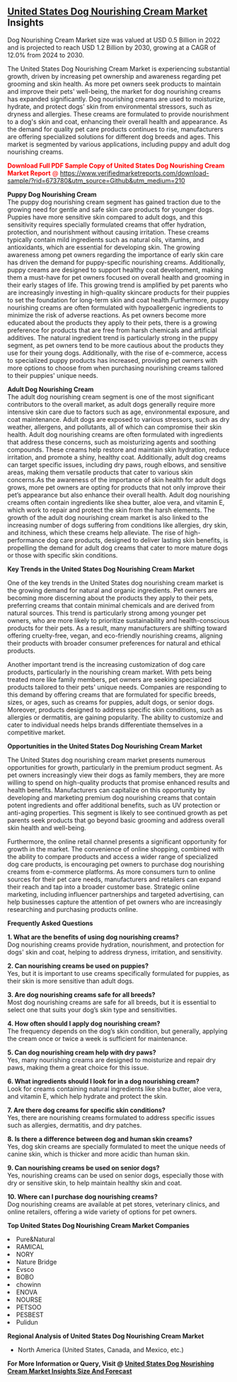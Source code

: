 <h2><a href="https://www.verifiedmarketreports.com/download-sample/?rid=673780&amp;utm_source=Github&amp;utm_medium=210" target="_blank">United States Dog Nourishing Cream Market</a> Insights</h2><p>Dog Nourishing Cream Market size was valued at USD 0.5 Billion in 2022 and is projected to reach USD 1.2 Billion by 2030, growing at a CAGR of 12.0% from 2024 to 2030.</p><p><p>The United States Dog Nourishing Cream Market is experiencing substantial growth, driven by increasing pet ownership and awareness regarding pet grooming and skin health. As more pet owners seek products to maintain and improve their pets' well-being, the market for dog nourishing creams has expanded significantly. Dog nourishing creams are used to moisturize, hydrate, and protect dogs' skin from environmental stressors, such as dryness and allergies. These creams are formulated to provide nourishment to a dog's skin and coat, enhancing their overall health and appearance. As the demand for quality pet care products continues to rise, manufacturers are offering specialized solutions for different dog breeds and ages. This market is segmented by various applications, including puppy and adult dog nourishing creams. <p><span class=""><span style="color: #ff0000;"><strong>Download Full PDF Sample Copy of United States Dog Nourishing Cream Market Report</strong> @ </span><a href="https://www.verifiedmarketreports.com/download-sample/?rid=673780&amp;utm_source=Github&amp;utm_medium=210" target="_blank">https://www.verifiedmarketreports.com/download-sample/?rid=673780&amp;utm_source=Github&amp;utm_medium=210</a></span></p></p><p><strong>Puppy Dog Nourishing Cream</strong><br>The puppy dog nourishing cream segment has gained traction due to the growing need for gentle and safe skin care products for younger dogs. Puppies have more sensitive skin compared to adult dogs, and this sensitivity requires specially formulated creams that offer hydration, protection, and nourishment without causing irritation. These creams typically contain mild ingredients such as natural oils, vitamins, and antioxidants, which are essential for developing skin. The growing awareness among pet owners regarding the importance of early skin care has driven the demand for puppy-specific nourishing creams. Additionally, puppy creams are designed to support healthy coat development, making them a must-have for pet owners focused on overall health and grooming in their early stages of life. This growing trend is amplified by pet parents who are increasingly investing in high-quality skincare products for their puppies to set the foundation for long-term skin and coat health.Furthermore, puppy nourishing creams are often formulated with hypoallergenic ingredients to minimize the risk of adverse reactions. As pet owners become more educated about the products they apply to their pets, there is a growing preference for products that are free from harsh chemicals and artificial additives. The natural ingredient trend is particularly strong in the puppy segment, as pet owners tend to be more cautious about the products they use for their young dogs. Additionally, with the rise of e-commerce, access to specialized puppy products has increased, providing pet owners with more options to choose from when purchasing nourishing creams tailored to their puppies' unique needs.</p><p><strong>Adult Dog Nourishing Cream</strong><br>The adult dog nourishing cream segment is one of the most significant contributors to the overall market, as adult dogs generally require more intensive skin care due to factors such as age, environmental exposure, and coat maintenance. Adult dogs are exposed to various stressors, such as dry weather, allergens, and pollutants, all of which can compromise their skin health. Adult dog nourishing creams are often formulated with ingredients that address these concerns, such as moisturizing agents and soothing compounds. These creams help restore and maintain skin hydration, reduce irritation, and promote a shiny, healthy coat. Additionally, adult dog creams can target specific issues, including dry paws, rough elbows, and sensitive areas, making them versatile products that cater to various skin concerns.As the awareness of the importance of skin health for adult dogs grows, more pet owners are opting for products that not only improve their pet’s appearance but also enhance their overall health. Adult dog nourishing creams often contain ingredients like shea butter, aloe vera, and vitamin E, which work to repair and protect the skin from the harsh elements. The growth of the adult dog nourishing cream market is also linked to the increasing number of dogs suffering from conditions like allergies, dry skin, and itchiness, which these creams help alleviate. The rise of high-performance dog care products, designed to deliver lasting skin benefits, is propelling the demand for adult dog creams that cater to more mature dogs or those with specific skin conditions.</p><p><strong>Key Trends in the United States Dog Nourishing Cream Market</strong></p><p>One of the key trends in the United States dog nourishing cream market is the growing demand for natural and organic ingredients. Pet owners are becoming more discerning about the products they apply to their pets, preferring creams that contain minimal chemicals and are derived from natural sources. This trend is particularly strong among younger pet owners, who are more likely to prioritize sustainability and health-conscious products for their pets. As a result, many manufacturers are shifting toward offering cruelty-free, vegan, and eco-friendly nourishing creams, aligning their products with broader consumer preferences for natural and ethical products.</p><p>Another important trend is the increasing customization of dog care products, particularly in the nourishing cream market. With pets being treated more like family members, pet owners are seeking specialized products tailored to their pets' unique needs. Companies are responding to this demand by offering creams that are formulated for specific breeds, sizes, or ages, such as creams for puppies, adult dogs, or senior dogs. Moreover, products designed to address specific skin conditions, such as allergies or dermatitis, are gaining popularity. The ability to customize and cater to individual needs helps brands differentiate themselves in a competitive market.</p><p><strong>Opportunities in the United States Dog Nourishing Cream Market</strong></p><p>The United States dog nourishing cream market presents numerous opportunities for growth, particularly in the premium product segment. As pet owners increasingly view their dogs as family members, they are more willing to spend on high-quality products that promise enhanced results and health benefits. Manufacturers can capitalize on this opportunity by developing and marketing premium dog nourishing creams that contain potent ingredients and offer additional benefits, such as UV protection or anti-aging properties. This segment is likely to see continued growth as pet parents seek products that go beyond basic grooming and address overall skin health and well-being.</p><p>Furthermore, the online retail channel presents a significant opportunity for growth in the market. The convenience of online shopping, combined with the ability to compare products and access a wider range of specialized dog care products, is encouraging pet owners to purchase dog nourishing creams from e-commerce platforms. As more consumers turn to online sources for their pet care needs, manufacturers and retailers can expand their reach and tap into a broader customer base. Strategic online marketing, including influencer partnerships and targeted advertising, can help businesses capture the attention of pet owners who are increasingly researching and purchasing products online.</p><p><strong>Frequently Asked Questions</strong></p><p><strong>1. What are the benefits of using dog nourishing creams?</strong><br> Dog nourishing creams provide hydration, nourishment, and protection for dogs' skin and coat, helping to address dryness, irritation, and sensitivity.</p><p><strong>2. Can nourishing creams be used on puppies?</strong><br> Yes, but it is important to use creams specifically formulated for puppies, as their skin is more sensitive than adult dogs.</p><p><strong>3. Are dog nourishing creams safe for all breeds?</strong><br> Most dog nourishing creams are safe for all breeds, but it is essential to select one that suits your dog’s skin type and sensitivities.</p><p><strong>4. How often should I apply dog nourishing cream?</strong><br> The frequency depends on the dog’s skin condition, but generally, applying the cream once or twice a week is sufficient for maintenance.</p><p><strong>5. Can dog nourishing cream help with dry paws?</strong><br> Yes, many nourishing creams are designed to moisturize and repair dry paws, making them a great choice for this issue.</p><p><strong>6. What ingredients should I look for in a dog nourishing cream?</strong><br> Look for creams containing natural ingredients like shea butter, aloe vera, and vitamin E, which help hydrate and protect the skin.</p><p><strong>7. Are there dog creams for specific skin conditions?</strong><br> Yes, there are nourishing creams formulated to address specific issues such as allergies, dermatitis, and dry patches.</p><p><strong>8. Is there a difference between dog and human skin creams?</strong><br> Yes, dog skin creams are specially formulated to meet the unique needs of canine skin, which is thicker and more acidic than human skin.</p><p><strong>9. Can nourishing creams be used on senior dogs?</strong><br> Yes, nourishing creams can be used on senior dogs, especially those with dry or sensitive skin, to help maintain healthy skin and coat.</p><p><strong>10. Where can I purchase dog nourishing creams?</strong><br> Dog nourishing creams are available at pet stores, veterinary clinics, and online retailers, offering a wide variety of options for pet owners.</p></p><p><strong>Top United States Dog Nourishing Cream Market Companies</strong></p><div data-test-id=""><p><li>Pure&Natural</li><li> RAMICAL</li><li> NORY</li><li> Nature Bridge</li><li> Evsco</li><li> BOBO</li><li> chowinn</li><li> ENOVA</li><li> NOURSE</li><li> PETSOO</li><li> PESBEST</li><li> Pulidun</li></p><div><strong>Regional Analysis of&nbsp;United States Dog Nourishing Cream Market</strong></div><ul><li dir="ltr"><p dir="ltr">North America&nbsp;(United States, Canada, and Mexico, etc.)</p></li></ul><p><strong>For More Information or Query, Visit @&nbsp;</strong><strong><a href="https://www.verifiedmarketreports.com/product/dog-nourishing-cream-market/?utm_source=Github&amp;utm_medium=210" target="_blank">United States Dog Nourishing Cream Market Insights Size And Forecast</a></strong></p></div>
